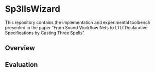 # Sp3llsWizard

This repository contains the implementation and experimental toolbench presented in the paper “From Sound Workflow Nets to LTLf Declarative Specifications by Casting Three Spells"

## Overview

## Evaluation
